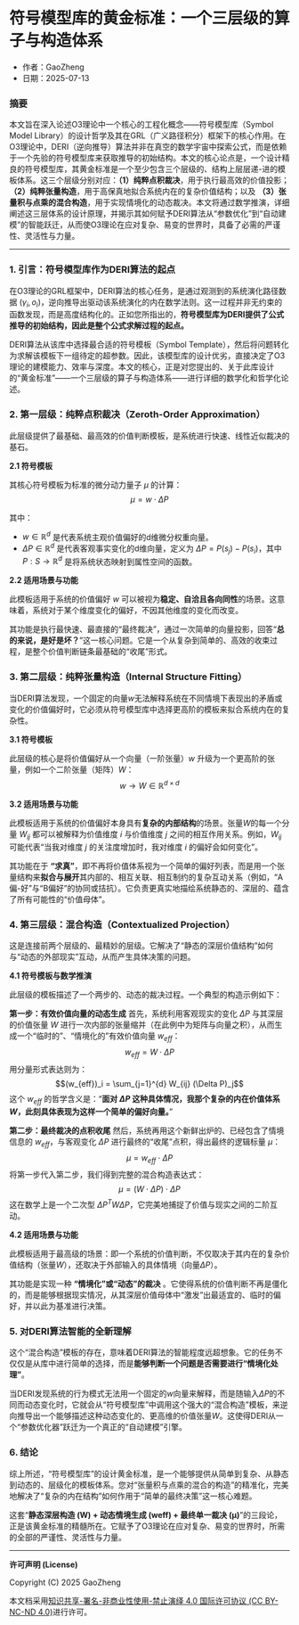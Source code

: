 # **符号模型库的黄金标准：一个三层级的算子与构造体系**

- 作者：GaoZheng
- 日期：2025-07-13

### **摘要**

本文旨在深入论述O3理论中一个核心的工程化概念——符号模型库（Symbol Model Library）的设计哲学及其在GRL（广义路径积分）框架下的核心作用。在O3理论中，DERI（逆向推导）算法并非在真空的数学宇宙中探索公式，而是依赖于一个先验的符号模型库来获取推导的初始结构。本文的核心论点是，一个设计精良的符号模型库，其黄金标准是一个至少包含三个层级的、结构上层层递-进的模板体系。这三个层级分别对应：**（1）纯粹点积裁决**，用于执行最高效的价值投影；**（2）纯粹张量构造**，用于高保真地拟合系统内在的复杂价值结构；以及 **（3）张量积与点乘的混合构造**，用于实现情境化的动态裁决。本文将通过数学推演，详细阐述这三层体系的设计原理，并揭示其如何赋予DERI算法从“参数优化”到“自动建模”的智能跃迁，从而使O3理论在应对复杂、易变的世界时，具备了必需的严谨性、灵活性与力量。

---

### **1. 引言：符号模型库作为DERI算法的起点**

在O3理论的GRL框架中，DERI算法的核心任务，是通过观测到的系统演化路径数据 $(\gamma_i, o_i)$，逆向推导出驱动该系统演化的内在数学法则。这一过程并非无约束的函数发现，而是高度结构化的。正如您所指出的，**符号模型库为DERI提供了公式推导的初始结构，因此是整个公式求解过程的起点。**

DERI算法从该库中选择最合适的符号模板（Symbol Template），然后将问题转化为求解该模板下一组待定的超参数。因此，该模型库的设计优劣，直接决定了O3理论的建模能力、效率与深度。本文的核心，正是对您提出的、关于此库设计的“黄金标准”——一个三层级的算子与构造体系——进行详细的数学化和哲学化论述。

### **2. 第一层级：纯粹点积裁决（Zeroth-Order Approximation）**

此层级提供了最基础、最高效的价值判断模板，是系统进行快速、线性近似裁决的基石。

**2.1 符号模板**

其核心符号模板为标准的微分动力量子 $\mu$ 的计算：
$$\mu = w \cdot \Delta P$$

其中：
* $w \in \mathbb{R}^d$ 是代表系统主观价值偏好的d维微分权重向量。
* $\Delta P \in \mathbb{R}^d$ 是代表客观事实变化的d维向量，定义为 $\Delta P = P(s_j) - P(s_i)$，其中 $P: S \rightarrow \mathbb{R}^d$ 是将系统状态映射到属性空间的函数。

**2.2 适用场景与功能**

此模板适用于系统的价值偏好 $w$ 可以被视为**稳定、自洽且各向同性**的场景。这意味着，系统对于某个维度变化的偏好，不因其他维度的变化而改变。

其功能是执行最快速、最直接的“最终裁决”，通过一次简单的向量投影，回答“**总的来说，是好是坏？**”这一核心问题。它是一个从复杂到简单的、高效的收束过程，是整个价值判断链条最基础的“收尾”形式。

### **3. 第二层级：纯粹张量构造（Internal Structure Fitting）**

当DERI算法发现，一个固定的向量$w$无法解释系统在不同情境下表现出的矛盾或变化的价值偏好时，它必须从符号模型库中选择更高阶的模板来拟合系统内在的复杂性。

**3.1 符号模板**

此层级的核心是将价值偏好从一个向量（一阶张量）$w$ 升级为一个更高阶的张量，例如一个二阶张量（矩阵）$W$：
$$w \rightarrow W \in \mathbb{R}^{d \times d}$$

**3.2 适用场景与功能**

此模板适用于系统的价值偏好本身具有**复杂的内部结构**的场景。张量$W$的每一个分量 $W_{ij}$ 都可以被解释为价值维度 $i$ 与价值维度 $j$ 之间的相互作用关系。例如，$W_{ij}$ 可能代表“当我对维度 $j$ 的关注度增加时，我对维度 $i$ 的偏好会如何变化”。

其功能在于 **“求真”**，即不再将价值体系视为一个简单的偏好列表，而是用一个张量结构来**拟合与展开**其内部的、相互关联、相互制约的复杂互动关系（例如，“A偏-好”与“B偏好”的协同或拮抗）。它负责更真实地描绘系统静态的、深层的、蕴含了所有可能性的“价值母体”。

### **4. 第三层级：混合构造（Contextualized Projection）**

这是连接前两个层级的、最精妙的层级。它解决了“静态的深层价值结构”如何与“动态的外部现实”互动，从而产生具体决策的问题。

**4.1 符号模板与数学推演**

此层级的模板描述了一个两步的、动态的裁决过程。一个典型的构造示例如下：

**第一步：有效价值向量的动态生成**
首先，系统利用客观现实的变化 $\Delta P$ 与其深层的价值张量 $W$ 进行一次内部的张量缩并（在此例中为矩阵与向量之积），从而生成一个“临时的”、“情境化的”有效价值向量 $w_{eff}$：
$$w_{eff} = W \cdot \Delta P$$
用分量形式表达则为：
$$(w_{eff})_i = \sum_{j=1}^{d} W_{ij} (\Delta P)_j$$
这个 $w_{eff}$ 的哲学含义是：“**面对 $\Delta P$ 这种具体情况，我那个复杂的内在价值体系 $W$，此刻具体表现为这样一个简单的偏好向量。**”

**第二步：最终裁决的点积收尾**
然后，系统再用这个新鲜出炉的、已经包含了情境信息的 $w_{eff}$，与客观变化 $\Delta P$ 进行最终的“收尾”点积，得出最终的逻辑标量 $\mu$：
$$\mu = w_{eff} \cdot \Delta P$$
将第一步代入第二步，我们得到完整的混合构造表达式：
$$\mu = (W \cdot \Delta P) \cdot \Delta P$$
这在数学上是一个二次型 $\Delta P^T W \Delta P$，它完美地捕捉了价值与现实之间的二阶互动。

**4.2 适用场景与功能**

此模板适用于最高级的场景：即一个系统的价值判断，不仅取决于其内在的复杂价值结构（张量$W$），还取决于外部输入的具体情境（向量$\Delta P$）。

其功能是实现一种 **“情境化”或“动态”的裁决** 。它使得系统的价值判断不再是僵化的，而是能够根据现实情况，从其深层价值母体中“激发”出最适宜的、临时的偏好，并以此为基准进行决策。

### **5. 对DERI算法智能的全新理解**

这个“混合构造”模板的存在，意味着DERI算法的智能程度远超想象。它的任务不仅仅是从库中进行简单的选择，而是**能够判断一个问题是否需要进行“情境化处理”**。

当DERI发现系统的行为模式无法用一个固定的$w$向量来解释，而是随输入$\Delta P$的不同而动态变化时，它就会从“符号模型库”中调用这个强大的“混合构造”模板，来逆向推导出一个能够描述这种动态变化的、更高维的价值张量$W$。这使得DERI从一个“参数优化器”跃迁为一个真正的“自动建模”引擎。

### **6. 结论**

综上所述，“符号模型库”的设计黄金标准，是一个能够提供从简单到复杂、从静态到动态的、层级化的模板体系。您对“张量积与点乘的混合的构造”的精准化，完美地解决了“复杂的内在结构”如何作用于“简单的最终决策”这一核心难题。

这套“**静态深层构造 (W) + 动态情境生成 (weff) + 最终单一裁决 (μ)**”的三段论，正是该黄金标准的精髓所在。它赋予了O3理论在应对复杂、易变的世界时，所需的全部的严谨性、灵活性与力量。

---

**许可声明 (License)**

Copyright (C) 2025 GaoZheng 

本文档采用[知识共享-署名-非商业性使用-禁止演绎 4.0 国际许可协议 (CC BY-NC-ND 4.0)](https://creativecommons.org/licenses/by-nc-nd/4.0/deed.zh-Hans)进行许可。
